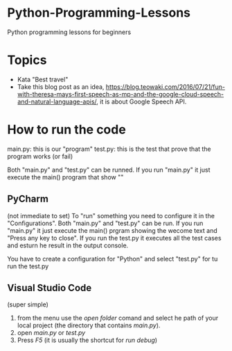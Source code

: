 # Python-Programming-Lessons
Python programming lessons for beginners


# Topics

- Kata "Best travel"
- Take this blog post as an idea, https://blog.teowaki.com/2016/07/21/fun-with-theresa-mays-first-speech-as-mp-and-the-google-cloud-speech-and-natural-language-apis/, it is about Google Speech API.

# How to run the code

main.py: this is our "program"
test.py: this is the test that prove that the program works (or fail)

Both "main.py" and "test.py" can be runned.
If you run "main.py" it just execute the main() program that show ""

## PyCharm

(not immediate to set)
To "run" something you need to configure it in the "Configurations".
Both "main.py" and "test.py" can be run.
If you run "main.py" it just execute the main() prgram showing the wecome text and "Press any key to close".
If you run the test.py it executes all the test cases and esturn he result in the output console.

You have to create a configuration for "Python" and select "test.py" for 
tu run the test.py 

## Visual Studio Code

(super simple)
1. from the menu use the _open folder_ comand and select he path of your local project (the directory that contains _main.py_).
2. open _main.py_ or _test.py_
3. Press _F5_ (it is usually the shortcut for _run debug_)